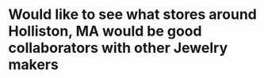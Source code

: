 # Would like to see what stores around Holliston, MA would be good collaborators with other Jewelry makers

